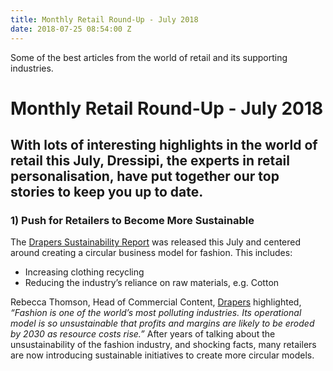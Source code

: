 ```yaml
---
title: Monthly Retail Round-Up - July 2018
date: 2018-07-25 08:54:00 Z
---
```


Some of the best articles from the world of retail and its supporting industries.

# Monthly Retail Round-Up - July 2018

## With lots of interesting highlights in the world of retail this July, Dressipi, the experts in retail personalisation, have put together our top stories to keep you up to date.

### 1) Push for Retailers to Become More Sustainable

The [Drapers Sustainability Report](http://guides.drapersonline.com/5922.guide) was released this July and centered around creating a circular business model for fashion. This includes:

* Increasing clothing recycling
* Reducing the industry’s reliance on raw materials, e.g. Cotton 

Rebecca Thomson, Head of Commercial Content, [Drapers](http://digitalissues.drapersonline.com/2018/Jul/060718/index.html) highlighted, *“Fashion is one of the world’s most polluting industries. Its operational model is so unsustainable that profits and margins are likely to be eroded by 2030 as resource costs rise.”* After years of talking about the unsustainability of the fashion industry, and shocking facts, many retailers are now introducing sustainable initiatives to create more circular models.
